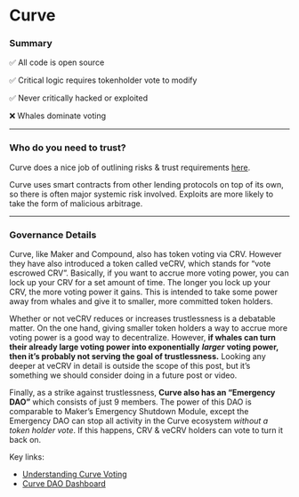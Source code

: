 # Curve

### Summary

✅ All code is open source

✅ Critical logic requires tokenholder vote to modify

✅ Never critically hacked or exploited

❌ Whales dominate voting

***

### Who do you need to trust?

Curve does a nice job of outlining risks & trust requirements [here](https://www.curve.fi/risks). 

Curve uses smart contracts from other lending protocols on top of its own, so there is often major systemic risk involved. Exploits are more likely to take the form of malicious arbitrage.

***

### **Governance Details**

Curve, like Maker and Compound, also has token voting via CRV. However they have also introduced a token called veCRV, which stands for “vote escrowed CRV”. Basically, if you want to accrue more voting power, you can lock up your CRV for a set amount of time. The longer you lock up your CRV, the more voting power it gains. This is intended to take some power away from whales and give it to smaller, more committed token holders.

Whether or not veCRV reduces or increases trustlessness is a debatable matter. On the one hand, giving smaller token holders a way to accrue more voting power is a good way to decentralize. However, **if whales can turn their already large voting power into exponentially** _**larger**_ **voting power, then it’s probably not serving the goal of trustlessness.** Looking any deeper at veCRV in detail is outside the scope of this post, but it’s something we should consider doing in a future post or video.

Finally, as a strike against trustlessness, **Curve also has an “Emergency DAO”** which consists of just 9 members. The power of this DAO is comparable to Maker’s Emergency Shutdown Module, except the Emergency DAO can stop all activity in the Curve ecosystem _without a token holder vote_. If this happens, CRV & veCRV holders can vote to turn it back on.

Key links:

* [Understanding Curve Voting](https://resources.curve.fi/base-features/understanding-voting)
* [Curve DAO Dashboard](https://dao.curve.fi/dao)

